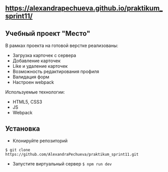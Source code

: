 ## https://alexandrapechueva.github.io/praktikum_sprint11/
## Учебный проект "Место"

В рамках проекта на готовой верстке реализованы:
- Загрузка карточек с сервера
- Добавление карточек
- Like и удаление карточек
- Возможность редактирования профиля
- Валидация форм
- Настроен webpack

Используемые технологии:
- HTML5, CSS3
- JS
- Webpack

## Установка
- Клонируйте репозиторий

```$ git clone https://github.com/AlexandraPechueva/praktikum_sprint11.git```

- Запустите виртуальный сервер 
```$ npm run dev ```